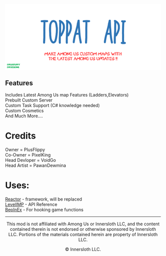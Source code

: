 <p align="center">
  <img align="center" src="Toppatapi.png">
</p>

## Features
Includes Latest Among Us map Features (Ladders,Elevators)
<br>
Prebuilt Custom Server
<br>
Custom Task Support (C# knowledge needed)
<br>
Custom Cosmetics
<br>
And Much More....
# Credits
Owner = PlusFlippy
<br>
Co-Owner = PixelKing
<br>
Head Devloper = VoidGo
<br>
Head Artist = PawanDewmina
<br>
# Uses:
[Reactor](https://docs.reactor.gg) - framework, will be replaced
<br>
[LevelIMP](https://levelimposter.net) - API Reference
<br>
[BepInEx](https://github.com/BepInEx) - For hooking game functions

---------------------------------------------------------------------------------------
<p align="center">This mod is not affiliated with Among Us or Innersloth LLC, and the content contained therein is not endorsed or otherwise sponsored by Innersloth LLC. Portions of the materials contained herein are property of Innersloth LLC.</p>
<p align="center">© Innersloth LLC.</p>
